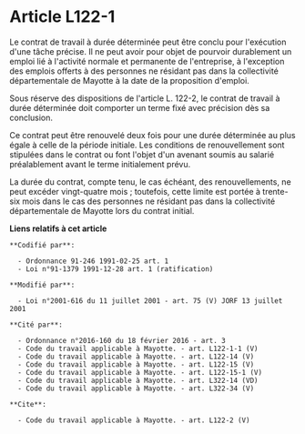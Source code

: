 # Article L122-1

Le contrat de travail à durée déterminée peut être conclu pour l'exécution d'une tâche précise. Il ne peut avoir pour objet
de pourvoir durablement un emploi lié à l'activité normale et permanente de l'entreprise, à l'exception des emplois offerts à
des personnes ne résidant pas dans la collectivité départementale de Mayotte à la date de la proposition d'emploi. 

Sous réserve des dispositions de l'article L. 122-2, le contrat de travail à durée déterminée doit comporter un terme fixé
avec précision dès sa conclusion. 

Ce contrat peut être renouvelé deux fois pour une durée déterminée au plus égale à celle de la période initiale. Les
conditions de renouvellement sont stipulées dans le contrat ou font l'objet d'un avenant soumis au salarié préalablement
avant le terme initialement prévu. 

La durée du contrat, compte tenu, le cas échéant, des renouvellements, ne peut excéder vingt-quatre mois ; toutefois, cette
limite est portée à trente-six mois dans le cas des personnes ne résidant pas dans la collectivité départementale de Mayotte
lors du contrat initial.

**Liens relatifs à cet article**

	**Codifié par**:

	  - Ordonnance 91-246 1991-02-25 art. 1
	  - Loi n°91-1379 1991-12-28 art. 1 (ratification)

	**Modifié par**:

	  - Loi n°2001-616 du 11 juillet 2001 - art. 75 (V) JORF 13 juillet 2001

	**Cité par**:

	  - Ordonnance n°2016-160 du 18 février 2016 - art. 3
	  - Code du travail applicable à Mayotte. - art. L122-1-1 (V)
	  - Code du travail applicable à Mayotte. - art. L122-14 (V)
	  - Code du travail applicable à Mayotte. - art. L122-15 (V)
	  - Code du travail applicable à Mayotte. - art. L122-15-1 (V)
	  - Code du travail applicable à Mayotte. - art. L322-14 (VD)
	  - Code du travail applicable à Mayotte. - art. L322-34 (V)

	**Cite**:

	  - Code du travail applicable à Mayotte. - art. L122-2 (V)
